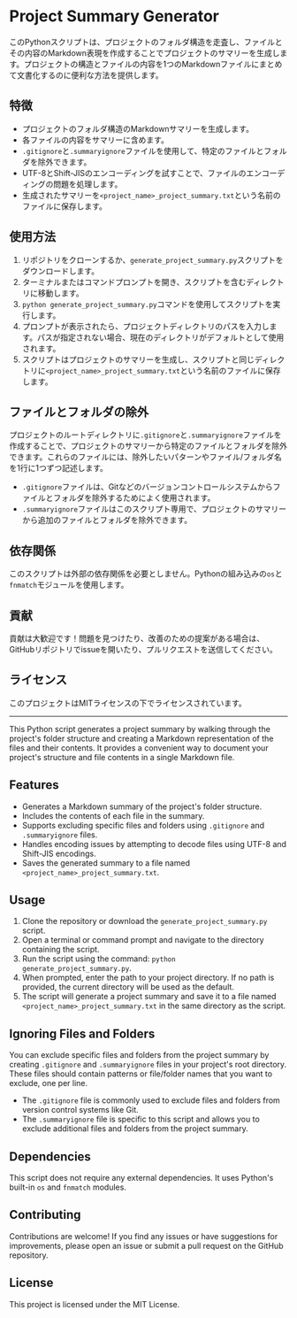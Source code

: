 # Project Summary Generator
このPythonスクリプトは、プロジェクトのフォルダ構造を走査し、ファイルとその内容のMarkdown表現を作成することでプロジェクトのサマリーを生成します。プロジェクトの構造とファイルの内容を1つのMarkdownファイルにまとめて文書化するのに便利な方法を提供します。

## 特徴
- プロジェクトのフォルダ構造のMarkdownサマリーを生成します。
- 各ファイルの内容をサマリーに含めます。
- `.gitignore`と`.summaryignore`ファイルを使用して、特定のファイルとフォルダを除外できます。
- UTF-8とShift-JISのエンコーディングを試すことで、ファイルのエンコーディングの問題を処理します。
- 生成されたサマリーを`<project_name>_project_summary.txt`という名前のファイルに保存します。

## 使用方法
1. リポジトリをクローンするか、`generate_project_summary.py`スクリプトをダウンロードします。
2. ターミナルまたはコマンドプロンプトを開き、スクリプトを含むディレクトリに移動します。
3. `python generate_project_summary.py`コマンドを使用してスクリプトを実行します。
4. プロンプトが表示されたら、プロジェクトディレクトリのパスを入力します。パスが指定されない場合、現在のディレクトリがデフォルトとして使用されます。
5. スクリプトはプロジェクトのサマリーを生成し、スクリプトと同じディレクトリに`<project_name>_project_summary.txt`という名前のファイルに保存します。

## ファイルとフォルダの除外
プロジェクトのルートディレクトリに`.gitignore`と`.summaryignore`ファイルを作成することで、プロジェクトのサマリーから特定のファイルとフォルダを除外できます。これらのファイルには、除外したいパターンやファイル/フォルダ名を1行に1つずつ記述します。

- `.gitignore`ファイルは、Gitなどのバージョンコントロールシステムからファイルとフォルダを除外するためによく使用されます。
- `.summaryignore`ファイルはこのスクリプト専用で、プロジェクトのサマリーから追加のファイルとフォルダを除外できます。

## 依存関係
このスクリプトは外部の依存関係を必要としません。Pythonの組み込みの`os`と`fnmatch`モジュールを使用します。

## 貢献
貢献は大歓迎です！問題を見つけたり、改善のための提案がある場合は、GitHubリポジトリでissueを開いたり、プルリクエストを送信してください。

## ライセンス
このプロジェクトはMITライセンスの下でライセンスされています。

---

This Python script generates a project summary by walking through the project's folder structure and creating a Markdown representation of the files and their contents. It provides a convenient way to document your project's structure and file contents in a single Markdown file.

## Features
- Generates a Markdown summary of the project's folder structure.
- Includes the contents of each file in the summary.
- Supports excluding specific files and folders using `.gitignore` and `.summaryignore` files.
- Handles encoding issues by attempting to decode files using UTF-8 and Shift-JIS encodings.
- Saves the generated summary to a file named `<project_name>_project_summary.txt`.

## Usage
1. Clone the repository or download the `generate_project_summary.py` script.
2. Open a terminal or command prompt and navigate to the directory containing the script.
3. Run the script using the command: `python generate_project_summary.py`.
4. When prompted, enter the path to your project directory. If no path is provided, the current directory will be used as the default.
5. The script will generate a project summary and save it to a file named `<project_name>_project_summary.txt` in the same directory as the script.

## Ignoring Files and Folders
You can exclude specific files and folders from the project summary by creating `.gitignore` and `.summaryignore` files in your project's root directory. These files should contain patterns or file/folder names that you want to exclude, one per line.

- The `.gitignore` file is commonly used to exclude files and folders from version control systems like Git.
- The `.summaryignore` file is specific to this script and allows you to exclude additional files and folders from the project summary.

## Dependencies
This script does not require any external dependencies. It uses Python's built-in `os` and `fnmatch` modules.

## Contributing
Contributions are welcome! If you find any issues or have suggestions for improvements, please open an issue or submit a pull request on the GitHub repository.

## License
This project is licensed under the MIT License.
